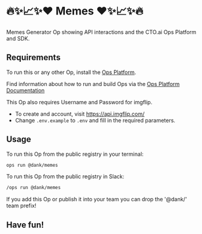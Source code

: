 # 🔥✨📈✨❤ Memes ❤✨📈✨🔥

Memes Generator Op showing API interactions and the CTO.ai Ops Platform and SDK.

## Requirements

To run this or any other Op, install the [Ops Platform](https://cto.ai/platform).

Find information about how to run and build Ops via the [Ops Platform Documentation](https://cto.ai/docs/overview)

This Op also requires Username and Password for imgflip.

- To create and account, visit <https://api.imgflip.com/>
- Change `.env.example` to `.env` and fill in the required parameters.

## Usage

To run this Op from the public registry in your terminal:

```sh
ops run @dank/memes
```

To run this Op from the public registry in Slack:

```sh
/ops run @dank/memes
```

If you add this Op or publish it into your team you can drop the '@dank/' team prefix!

## Have fun!
